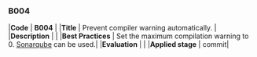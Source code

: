 ### B004

|**Code**           | **B004** |
|**Title**          | Prevent compiler warning automatically. |
|**Description**    | |
|**Best Practices** | Set the maximum compilation warning to 0. [Sonarqube](https://www.sonarqube.org/) can be used.|
|**Evaluation**     | |
|**Applied stage**  | commit|
